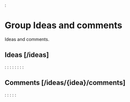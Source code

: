 :[](data_structures.md)

# Group Ideas and comments
Ideas and comments.

## Ideas [/ideas]

:[](list.md)
:[](create.md)
:[](show.md)
:[](update.md)
:[](delete.md)
:[](like.md)
:[](dislike.md)
:[](vote_list.md)


## Comments [/ideas/{idea}/comments]

:[](comments/list.md)
:[](comments/show.md)
:[](comments/create.md)
:[](comments/update.md)
:[](comments/delete.md)
